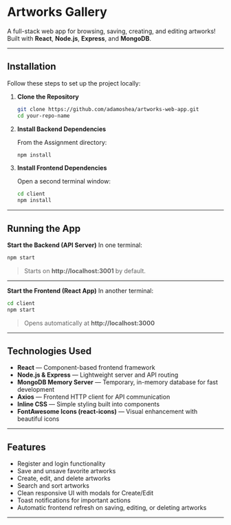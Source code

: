 
# Artworks Gallery

A full-stack web app for browsing, saving, creating, and editing artworks!  
Built with **React**, **Node.js**, **Express**, and **MongoDB**.

---

## Installation

Follow these steps to set up the project locally:

1. **Clone the Repository**

   ```bash
   git clone https://github.com/adamoshea/artworks-web-app.git
   cd your-repo-name
   ```

2. **Install Backend Dependencies**

   From the Assignment directory:
   ```bash
   npm install
   ```

3. **Install Frontend Dependencies**

   Open a second terminal window:

   ```bash
   cd client
   npm install
   ```

---

## Running the App

**Start the Backend (API Server)**
In one terminal:

```bash
npm start
```
> Starts on **http://localhost:3001** by default.

---

**Start the Frontend (React App)**
In another terminal:

```bash
cd client
npm start
```
> Opens automatically at **http://localhost:3000**

---

## Technologies Used

- **React** — Component-based frontend framework
- **Node.js & Express** — Lightweight server and API routing
- **MongoDB Memory Server** — Temporary, in-memory database for fast development
- **Axios** — Frontend HTTP client for API communication
- **Inline CSS** — Simple styling built into components
- **FontAwesome Icons (react-icons)** — Visual enhancement with beautiful icons

---

## Features

- Register and login functionality
- Save and unsave favorite artworks
- Create, edit, and delete artworks
- Search and sort artworks
- Clean responsive UI with modals for Create/Edit
- Toast notifications for important actions
- Automatic frontend refresh on saving, editing, or deleting artworks

---
